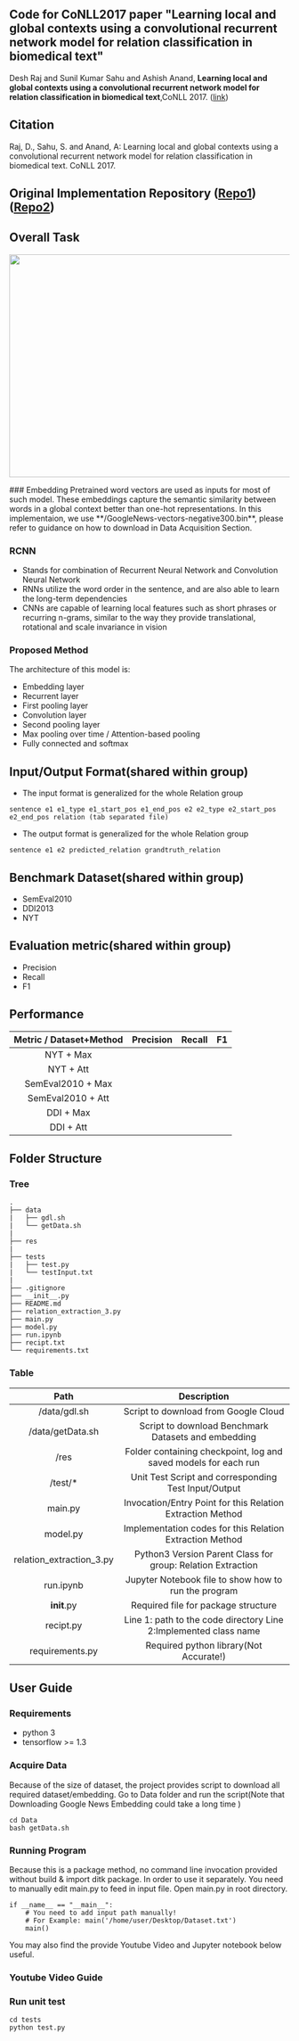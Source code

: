 ## Code for CoNLL2017 paper "Learning local and global contexts using a convolutional recurrent network model for relation classification in biomedical text"
Desh Raj and Sunil Kumar Sahu and Ashish Anand, **Learning local and global contexts using a convolutional recurrent
network model for relation classification in biomedical text**,CoNLL 2017. ([link](https://www.aclweb.org/anthology/K17-1032))


## Citation

Raj, D., Sahu, S. and Anand, A: Learning local and global contexts using a convolutional recurrent network model for
relation classification in biomedical text. CoNLL 2017.


## Original Implementation Repository ([Repo1](https://github.com/kwonmha/Convolutional-Recurrent-Neural-Networks-for-Relation-Extraction)) ([Repo2](https://github.com/desh2608/crnn-relation-classification))


## Overall Task
<p align="center">
	<img width="700" height="400" src="https://user-images.githubusercontent.com/8953934/39967385-05995058-56f5-11e8-8080-73d8098cab6b.JPG">
</p>
### Embedding
Pretrained word vectors are used as inputs for most of such model. These embeddings capture the semantic similarity between words in a global context better than one-hot representations.
In this implementaion, we use **/GoogleNews-vectors-negative300.bin**, please refer to guidance on how to download in Data Acquisition Section.

### RCNN
* Stands for combination of Recurrent Neural Network and Convolution Neural Network
* RNNs utilize the word order in the sentence, and are also able to learn the long-term dependencies
* CNNs are capable of learning local features such as short phrases or recurring n-grams, similar to the way they provide translational, rotational and scale invariance in vision

### Proposed Method
The architecture of this model is:
*  Embedding layer
*  Recurrent layer
*  First pooling layer
*  Convolution layer
*  Second pooling layer
*  Max pooling over time / Attention-based pooling
*  Fully connected and softmax


## Input/Output Format(shared within group)
* The input format is generalized for the whole Relation group
```
sentence e1 e1_type e1_start_pos e1_end_pos e2 e2_type e2_start_pos e2_end_pos relation (tab separated file)
```
* The output format is generalized for the whole Relation group
```
sentence e1 e2 predicted_relation grandtruth_relation
```
## Benchmark Dataset(shared within group)
* SemEval2010
* DDI2013
* NYT

## Evaluation metric(shared within group)
* Precision
* Recall
* F1

## Performance
|     Metric / Dataset+Method          |      Precision      | Recall | F1|
|:--------------------:|:---------------------:|:---------------------:|:---------------------:|
| NYT + Max       |  | | |
| NYT + Att       |  | | |
| SemEval2010 + Max       |  | | |
| SemEval2010 + Att       |  | | |
| DDI + Max       |  | | |
| DDI + Att       |  | | |


## Folder Structure

### Tree
```
.
├── data
|   ├── gdl.sh
|   └── getData.sh
|
├── res
|
├── tests
|   ├── test.py
|   └── testInput.txt
|
├── .gitignore
├── __init__.py
├── README.md
├── relation_extraction_3.py
├── main.py
├── model.py
├── run.ipynb
├── recipt.txt
└── requirements.txt
```

### Table
| Path                 | Description           |
|:--------------------:|:---------------------:|
| /data/gdl.sh       | Script to download from Google Cloud      |
| /data/getData.sh       | Script to download Benchmark Datasets and embedding      |
| /res       | Folder containing checkpoint, log and saved models for each run      |
| /test/*      | Unit Test Script and corresponding Test Input/Output      |
| main.py       | Invocation/Entry Point for this Relation Extraction Method   |
| model.py       | Implementation codes for this Relation Extraction Method    |
| relation_extraction_3.py       | Python3 Version Parent Class for group: Relation Extraction      |
| run.ipynb    | Jupyter Notebook file to show how to run the program |
| __init__.py      | Required file for package structure      |
| recipt.py       | Line 1: path to the code directory  Line 2:Implemented class name   |
| requirements.py       | Required python library(Not Accurate!)   |


## User Guide

### Requirements
* python 3
* tensorflow >= 1.3


### Acquire Data
Because of the size of dataset, the project provides script to download all required dataset/embedding.
Go to Data folder and run the script(Note that Downloading Google News Embedding could take a long time )
```
cd Data
bash getData.sh
```


### Running Program
Because this is a package method, no command line invocation provided without build & import ditk package.
In order to use it separately. You need to manually edit main.py to feed in input file.
Open main.py in root directory.
```
if __name__ == "__main__":
    # You need to add input path manually!
    # For Example: main('/home/user/Desktop/Dataset.txt')
    main()
```
You may also find the provide Youtube Video and Jupyter notebook below useful.


### Youtube Video Guide

### Run unit test
```
cd tests
python test.py
```
